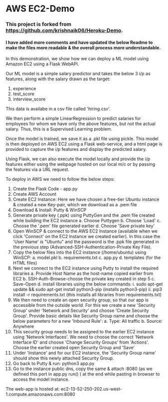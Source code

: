 # AWS EC2-Demo
### This project is forked from https://github.com/krishnaik06/Heroku-Demo.
#### I have added more comments and have updated the below Readme to make the files more readable & the overall process more understandable.

In this demonstration, we show how we can deploy a ML model using Amazon EC2 using a Flask WebAPI.

Our ML model is a simple salary predictor and takes the below 3 i/p as features, along with the salary drawn as the target:
1. experience
2. test_score
3. interview_score

This data is availabe in a csv file called 'hiring.csv'.

We then perform a simple LinearRegression to predict salaries for employees for whom we have only the above features, but not the actual salary. Thus, this is a Supervised Learning problem.

Once the model is trained, we save it as a .pkl file using pickle. This model is then deployed on AWS EC2 using a Flask web-service, and a html page is provided to capture the i/p features and display the predicted salary.

Using Flask, we can also execute the model locally and provide the i/p features either using the webpage hosted on our local m/c or by passing the features via a URL request.

To deploy in AWS we need to follow the below steps:
1. Create the Flask Code - app.py
2. Create AWS Account
3. Create EC2 Instance: Here we have chosen a free-tier Ubuntu instance & created a new Key-pair, which we download as a .pem file
4. Download & Install: Putty & WinSCP
5. Generate private key (.ppk) using PuttyGen and the .pem file created while building the EC2 instance
	a. Choose Puttygen 
	b. Choose 'Load'
	c. Choose the '.pem' file generated earlier
	d. Choose 'Save private key'
6. Open WinSCP & connect to the AWS EC2 Instance (available when we click 'Connect' on the EC2 Instance we created earlier). In this case the 'User Name' is "Ubuntu" and the password is the .ppk file generated in the previous step (Advanced-SSH-Authentication-Private Key File).
7. Copy the below files into the EC2 instance (/home/ubuntu) using WinSCP:
	a. model.pkl
	b. requirements.txt
	c. app.py
	d. templates (for the HTML files)
8. Next we connect to the EC2 instance using Putty to install the required libraries
	a. Provide Host Name as the host-name copied earlier from EC2
	b. SSH-Auth-Browse-choose the private key created in step 5
	c. Save-Open
	d. install libraries using the below commands:
		i. 	sudo apt-get update && sudo apt-get install python3-pip (installs python3-pip)
		ii. pip3 install -r requirements.txt (this installs all libraries from requirements.txt)
9. We then need to create an open security group, so that our app is accessible from the outside world. For this we create a new 'Security Group' under 'Network and Security' and choose 'Create Security Group'. Provide basic details like Security Group name and choose the below parameters for a new 'Inbound Rule':
	a. Type: All traffic
	b. Source: Anywhere
10. This security group needs to be assigned to the earlier EC2 instance using 'Network Interfaces'. We need to choose the correct 'Network Interface ID' and choose 'Change Security Groups' from 'Actions'. Choose the earlier created open Security Group and 'Save'
11. Under 'Instance' and for our EC2 instance, the 'Security Group name' should show this newly attached Security Group.
12. Go back to Putty & run: python3 app.py
13. Go to the instance public dns, copy the same & attach :8080 (as we defined this port in app.py run() ) at the end while pasting in browser to access the model instance.

The web-app is hosted at:
ec2-13-52-250-202.us-west-1.compute.amazonaws.com:8080

